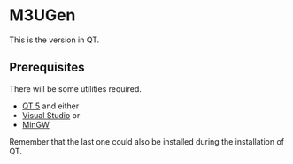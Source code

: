 # M3UGen #

This is the version in QT.

## Prerequisites ##

There will be some utilities required.

- [QT 5](https://www.qt.io/developers/) and either
- [Visual Studio](https://www.visualstudio.com) or
- [MinGW](http://www.mingw.org/)

Remember that the last one could also be installed during the installation of QT.
